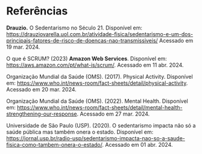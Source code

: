 # Referências

**Drauzio.** O Sedentarismo no Século 21. Disponível em: https://drauziovarella.uol.com.br/atividade-fisica/sedentarismo-e-um-dos-principais-fatores-de-risco-de-doencas-nao-transmissiveis/ Acessado em 19 mar. 2024.

O que é SCRUM? (2023) **Amazon Web Services**. Disponível em: https://aws.amazon.com/pt/what-is/scrum/. Acessado em 11 abr. 2024.

Organização Mundial da Saúde (OMS). (2017). Physical Activity. Disponível em: https://www.who.int/news-room/fact-sheets/detail/physical-activity. Acessado em 20 mar. 2024.

Organização Mundial da Saúde (OMS). (2022). Mental Health. Disponível em: https://www.who.int/news-room/fact-sheets/detail/mental-health-strengthening-our-response. Acessado em 27 mar. 2024.

Universidade de São Paulo (USP). (2020). O sedentarismo impacta não só a saúde pública mas também onera o estado. Disponível em: https://jornal.usp.br/radio-usp/sedentarismo-impacta-nao-so-a-saude-fisica-como-tambem-onera-o-estado/. Acessado em 01 abr. 2024.

